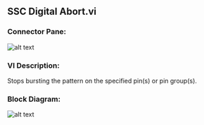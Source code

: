 ## **SSC Digital Abort.vi**
### Connector Pane:
![alt text](/Digital/SSC%20Digital/Pattern%20Actions/SSC%20Digital%20Abort.vic.png "SSC Digital Abort.vi connector pane")

### VI Description:
Stops bursting the pattern on the specified pin(s) or pin group(s).

### Block Diagram:
![alt text](/Digital/SSC%20Digital/Pattern%20Actions/SSC%20Digital%20Abort.vid.png "SSC Digital Abort.vi block diagram")
